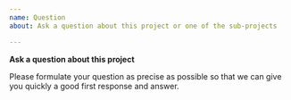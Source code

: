 ```yaml
---
name: Question
about: Ask a question about this project or one of the sub-projects

---
```


**Ask a question about this project**

Please formulate your question as precise as possible so that we can give you quickly a good first response and answer.
